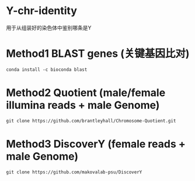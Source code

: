 # Y-chr-identity

用于从组装好的染色体中鉴别哪条是Y

# Method1 BLAST genes (关键基因比对)

    conda install -c bioconda blast
    
# Method2 Quotient (male/female illumina reads + male Genome)
    
    git clone https://github.com/brantleyhall/Chromosome-Quotient.git
    
# Method3 DiscoverY (female reads + male Genome)

    git clone https://github.com/makovalab-psu/DiscoverY
